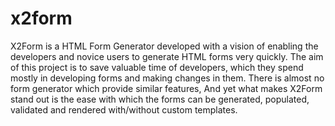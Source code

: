 x2form
======

X2Form is a HTML Form Generator developed with a vision of enabling the developers and novice users to generate HTML forms very quickly. The aim of this project is to save valuable time of developers, which they spend mostly in developing forms and making changes in them.  There is almost no form generator which provide similar features, And yet what makes X2Form stand out is the ease with which the forms can be generated, populated, validated and rendered with/without custom templates.
